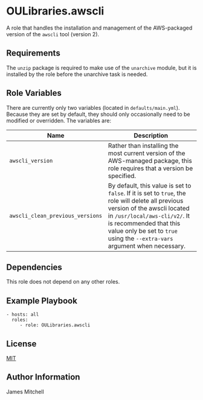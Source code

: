 OULibraries.awscli
=========

A role that handles the installation and management of the AWS-packaged version of the `awscli` tool (version 2).

Requirements
------------

The `unzip` package is required to make use of the `unarchive` module, but it is installed by the role before the unarchive task is needed.

Role Variables
--------------

There are currently only two variables (located in `defaults/main.yml`). Because they are set by default, they should only occasionally need to be modified or overridden. The variables are:

| Name   | Description |
|--------|-------------|
| `awscli_version` | Rather than installing the most current version of the AWS-managed package, this role requires that a version be specified. |
| `awscli_clean_previous_versions` | By default, this value is set to `false`. If it is set to `true`, the role will delete all previous version of the awscli located in `/usr/local/aws-cli/v2/`. It is recommended that this value only be set to `true` using the `--extra-vars` argument when necessary. | 

Dependencies
------------

This role does not depend on any other roles.

Example Playbook
----------------

    - hosts: all
      roles:
         - role: OULibraries.awscli

License
-------

[MIT](https://github.com/OULibraries/ansible-role-awscli/blob/main/LICENSE)

Author Information
------------------

James Mitchell
